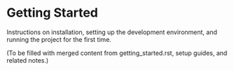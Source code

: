 # Getting Started

Instructions on installation, setting up the development environment, and running the project for the first time.

(To be filled with merged content from getting_started.rst, setup guides, and related notes.)
